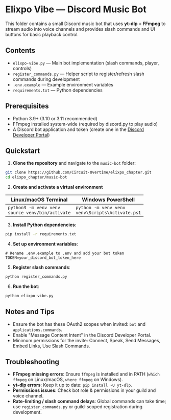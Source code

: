 # Elixpo Vibe — Discord Music Bot

This folder contains a small Discord music bot that uses **yt-dlp + FFmpeg** to stream audio into voice channels and provides slash commands and UI buttons for basic playback control.

## Contents

* `elixpo-vibe.py` — Main bot implementation (slash commands, player, controls)
* `register_commands.py` — Helper script to register/refresh slash commands during development
* `.env.example` — Example environment variables
* `requirements.txt` — Python dependencies

## Prerequisites

* Python 3.9+ (3.10 or 3.11 recommended)
* FFmpeg installed system-wide (required by discord.py to play audio)
* A Discord bot application and token (create one in the [Discord Developer Portal](https://discord.com/developers/applications))

## Quickstart

1. **Clone the repository** and navigate to the `music-bot` folder:

```bash
git clone https://github.com/Circuit-Overtime/elixpo_chapter.git
cd elixpo_chapter/music-bot
```

2. **Create and activate a virtual environment**

| Linux/macOS Terminal                                          | Windows PowerShell                                                                                                            |
| ---------------------------------------------------- | ------------------------------------------------------------------------------------------------------------------ |
| `python3 -m venv venv`<br>`source venv/bin/activate` | `python -m venv venv`<br>`venv\Scripts\Activate.ps1`|

3. **Install Python dependencies**:

```bash
pip install -r requirements.txt
```

4. **Set up environment variables**:

```text
# Rename .env.example to .env and add your bot token
TOKEN=your_discord_bot_token_here
```

5. **Register slash commands**:

```bash
python register_commands.py
```

6. **Run the bot**:

```bash
python elixpo-vibe.py
```

## Notes and Tips

* Ensure the bot has these OAuth2 scopes when invited: `bot` and `applications.commands`.
* Enable "Message Content Intent" in the Discord Developer Portal.
* Minimum permissions for the invite: Connect, Speak, Send Messages, Embed Links, Use Slash Commands.

## Troubleshooting

* **FFmpeg missing errors**: Ensure `ffmpeg` is installed and in PATH (`which ffmpeg` on Linux/macOS, `where ffmpeg` on Windows).
* **yt-dlp errors**: Keep it up to date: `pip install -U yt-dlp`.
* **Permissions issues**: Check bot role & permissions in your guild and voice channel.
* **Rate-limiting / slash command delays**: Global commands can take time; use `register_commands.py` or guild-scoped registration during development.
